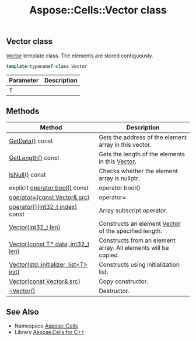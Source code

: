 ﻿---
title: Aspose::Cells::Vector class
linktitle: Vector
second_title: Aspose.Cells for C++ API Reference
description: 'Aspose::Cells::Vector class. Vector template class. The elements are stored contiguously in C++.'
type: docs
weight: 15500
url: /cpp/aspose.cells/vector/
---
## Vector class


[Vector](./) template class. The elements are stored contiguously.

```cpp
template<typenameT>class Vector
```


| Parameter | Description |
| --- | --- |
| T |  |
## Methods

| Method | Description |
| --- | --- |
| [GetData()](./getdata/) const | Gets the address of the element array in this vector. |
| [GetLength()](./getlength/) const | Gets the length of the elements in this [Vector](./). |
| [IsNull()](./isnull/) const | Checks whether the element array is nullptr. |
| explicit [operator bool()](./operator_bool/) const | operator bool() |
| [operator=(const Vector\& src)](./operator_asm/) | operator= |
| [operator[](int32_t index)](./operator[]/) const | Array subscript operator. |
| [Vector(int32_t len)](./vector/) | Constructs an element [Vector](./) of the specified length. |
| [Vector(const T* data, int32_t len)](./vector/) | Constructs from an element array. All elements will be copied. |
| [Vector(std::initializer_list\<T\> init)](./vector/) | Constructs using initialization list. |
| [Vector(const Vector\& src)](./vector/) | Copy constructor. |
| [~Vector()](./~vector/) | Destructor. |

## See Also

* Namespace [Aspose::Cells](../)
* Library [Aspose.Cells for C++](../../)
